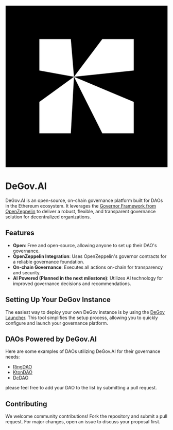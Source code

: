 <div align="center">

![logo](docs/DeGov.AI.svg)

</div>

# DeGov.AI

DeGov.AI is an open-source, on-chain governance platform built for DAOs in the Ethereum ecosystem. It leverages the [Governor Framework from OpenZeppelin](https://docs.openzeppelin.com/contracts/4.x/governance) to deliver a robust, flexible, and transparent governance solution for decentralized organizations.

## Features

- **Open**: Free and open-source, allowing anyone to set up their DAO's governance.
- **OpenZeppelin Integration**: Uses OpenZeppelin's governor contracts for a reliable governance foundation.
- **On-chain Governance**: Executes all actions on-chain for transparency and security.
- **AI Powered (Planned in the next milestone)**: Utilizes AI technology for improved governance decisions and recommendations.
## Setting Up Your DeGov Instance

The easiest way to deploy your own DeGov instance is by using the [DeGov Launcher](https://github.com/ringecosystem/degov-launcher). This tool simplifies the setup process, allowing you to quickly configure and launch your governance platform.

## DAOs Powered by DeGov.AI

Here are some examples of DAOs utilizing DeGov.AI for their governance needs:

- [RingDAO](https://gov.ringdao.com)
- [KtonDAO](https://ktondao-gov.ringdao.com/)
- [DcDAO](https://dcdao-gov.ringdao.com/)

please feel free to add your DAO to the list by submitting a pull request.

## Contributing

We welcome community contributions! Fork the repository and submit a pull request. For major changes, open an issue to discuss your proposal first.